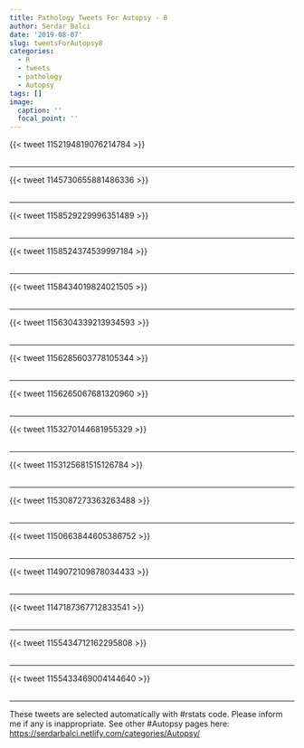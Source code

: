 ```yaml
---
title: Pathology Tweets For Autopsy - 8
author: Serdar Balci
date: '2019-08-07'
slug: tweetsForAutopsy8
categories:
  - R
  - tweets
  - pathology
  - Autopsy
tags: []
image:
  caption: ''
  focal_point: ''
---
```



{{< tweet 1152194819076214784 >}}
<br>
<br>
<hr>
{{< tweet 1145730655881486336 >}}
<br>
<br>
<hr>
{{< tweet 1158529229996351489 >}}
<br>
<br>
<hr>
{{< tweet 1158524374539997184 >}}
<br>
<br>
<hr>
{{< tweet 1158434019824021505 >}}
<br>
<br>
<hr>
{{< tweet 1156304339213934593 >}}
<br>
<br>
<hr>
{{< tweet 1156285603778105344 >}}
<br>
<br>
<hr>
{{< tweet 1156265067681320960 >}}
<br>
<br>
<hr>
{{< tweet 1153270144681955329 >}}
<br>
<br>
<hr>
{{< tweet 1153125681515126784 >}}
<br>
<br>
<hr>
{{< tweet 1153087273363263488 >}}
<br>
<br>
<hr>
{{< tweet 1150663844605386752 >}}
<br>
<br>
<hr>
{{< tweet 1149072109878034433 >}}
<br>
<br>
<hr>
{{< tweet 1147187367712833541 >}}
<br>
<br>
<hr>
{{< tweet 1155434712162295808 >}}
<br>
<br>
<hr>
{{< tweet 1155433469004144640 >}}
<br>
<br>
<hr>


These tweets are selected automatically with #rstats code. Please inform me if any is inappropriate.
See other #Autopsy pages here: https://serdarbalci.netlify.com/categories/Autopsy/
